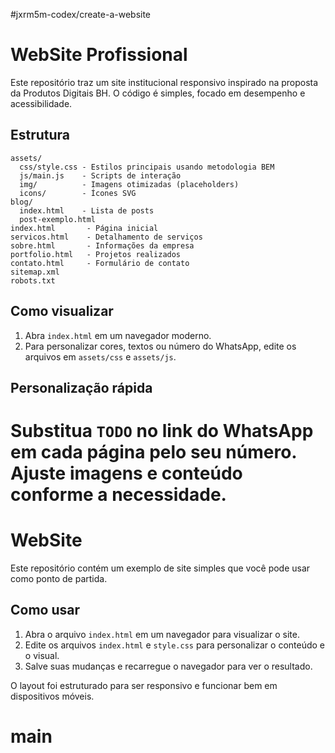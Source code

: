 #jxrm5m-codex/create-a-website
# WebSite Profissional

Este repositório traz um site institucional responsivo inspirado na proposta da Produtos Digitais BH. O código é simples, focado em desempenho e acessibilidade.

## Estrutura

```
assets/
  css/style.css - Estilos principais usando metodologia BEM
  js/main.js    - Scripts de interação
  img/          - Imagens otimizadas (placeholders)
  icons/        - Ícones SVG
blog/
  index.html    - Lista de posts
  post-exemplo.html
index.html       - Página inicial
servicos.html    - Detalhamento de serviços
sobre.html       - Informações da empresa
portfolio.html   - Projetos realizados
contato.html     - Formulário de contato
sitemap.xml
robots.txt
```

## Como visualizar

1. Abra `index.html` em um navegador moderno.
2. Para personalizar cores, textos ou número do WhatsApp, edite os arquivos em `assets/css` e `assets/js`.

## Personalização rápida

Substitua `TODO` no link do WhatsApp em cada página pelo seu número. Ajuste imagens e conteúdo conforme a necessidade.
=======
# WebSite

Este repositório contém um exemplo de site simples que você pode usar como ponto de partida.

## Como usar

1. Abra o arquivo `index.html` em um navegador para visualizar o site.
2. Edite os arquivos `index.html` e `style.css` para personalizar o conteúdo e o visual.
3. Salve suas mudanças e recarregue o navegador para ver o resultado.

O layout foi estruturado para ser responsivo e funcionar bem em dispositivos móveis.
# main
